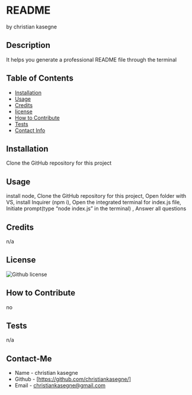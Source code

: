 # README
by christian kasegne

## Description
It helps you generate a professional README file through the terminal

## Table of Contents
- [Installation](#installation)
- [Usage](#usage)
- [Credits](#credits)
- [license](#license)
- [How to Contribute](#HowtoContribute)
- [Tests](#tests)
- [Contact Info](#contantInfo)

## Installation
Clone the GitHub repository for this project  

## Usage
install node, Clone the GitHub repository for this project, Open folder with VS, install Inquirer (npm i), Open the integrated terminal for index.js file, Initiate prompt(type “node index.js” in the terminal) \, Answer all questions

## Credits
n/a


## License
![Github license](https://img.shields.io/badge/license-undefined-blue.svg)

## How to Contribute
no

## Tests
n/a

## Contact-Me
- Name - christian kasegne
- Github - [https://github.com/christiankasegne/]
- Email - christiankasegne@gmail.com
